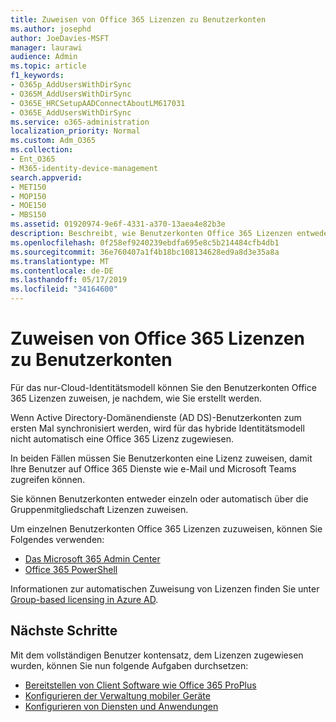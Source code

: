 ```yaml
---
title: Zuweisen von Office 365 Lizenzen zu Benutzerkonten
ms.author: josephd
author: JoeDavies-MSFT
manager: laurawi
audience: Admin
ms.topic: article
f1_keywords:
- O365p_AddUsersWithDirSync
- O365M_AddUsersWithDirSync
- O365E_HRCSetupAADConnectAboutLM617031
- O365E_AddUsersWithDirSync
ms.service: o365-administration
localization_priority: Normal
ms.custom: Adm_O365
ms.collection:
- Ent_O365
- M365-identity-device-management
search.appverid:
- MET150
- MOP150
- MOE150
- MBS150
ms.assetid: 01920974-9e6f-4331-a370-13aea4e82b3e
description: Beschreibt, wie Benutzerkonten Office 365 Lizenzen entweder einzeln oder basierend auf der Gruppenmitgliedschaft zuweisen.
ms.openlocfilehash: 0f258ef9240239ebdfa695e8c5b214484cfb4db1
ms.sourcegitcommit: 36e760407a1f4b18bc108134628ed9a8d3e35a8a
ms.translationtype: MT
ms.contentlocale: de-DE
ms.lasthandoff: 05/17/2019
ms.locfileid: "34164600"
---
```

# <a name="assign-office-365-licenses-to-user-accounts"></a>Zuweisen von Office 365 Lizenzen zu Benutzerkonten

Für das nur-Cloud-Identitätsmodell können Sie den Benutzerkonten Office 365 Lizenzen zuweisen, je nachdem, wie Sie erstellt werden.

Wenn Active Directory-Domänendienste (AD DS)-Benutzerkonten zum ersten Mal synchronisiert werden, wird für das hybride Identitätsmodell nicht automatisch eine Office 365 Lizenz zugewiesen.

In beiden Fällen müssen Sie Benutzerkonten eine Lizenz zuweisen, damit Ihre Benutzer auf Office 365 Dienste wie e-Mail und Microsoft Teams zugreifen können.

Sie können Benutzerkonten entweder einzeln oder automatisch über die Gruppenmitgliedschaft Lizenzen zuweisen.

Um einzelnen Benutzerkonten Office 365 Lizenzen zuzuweisen, können Sie Folgendes verwenden:

- [Das Microsoft 365 Admin Center](https://docs.microsoft.com/office365/admin/subscriptions-and-billing/assign-licenses-to-users)
- [Office 365 PowerShell](https://docs.microsoft.com/office365/enterprise/powershell/assign-licenses-to-user-accounts-with-office-365-powershell)

Informationen zur automatischen Zuweisung von Lizenzen finden Sie unter [Group-based licensing in Azure AD](https://docs.microsoft.com/azure/active-directory/fundamentals/active-directory-licensing-whatis-azure-portal).

## <a name="next-steps"></a>Nächste Schritte

Mit dem vollständigen Benutzer kontensatz, dem Lizenzen zugewiesen wurden, können Sie nun folgende Aufgaben durchsetzen:

- [Bereitstellen von Client Software wie Office 365 ProPlus](https://docs.microsoft.com/DeployOffice/deployment-guide-for-office-365-proplus)
- [Konfigurieren der Verwaltung mobiler Geräte](https://support.office.com/article/set-up-mobile-device-management-mdm-in-office-365-dd892318-bc44-4eb1-af00-9db5430be3cd)
- [Konfigurieren von Diensten und Anwendungen](configure-services-and-applications.md)
